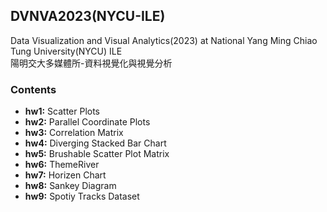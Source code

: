## DVNVA2023(NYCU-ILE)
Data Visualization and Visual Analytics(2023) at National Yang Ming Chiao Tung University(NYCU) ILE<br>
陽明交大多媒體所-資料視覺化與視覺分析<br>

### Contents
* **hw1:** Scatter Plots
* **hw2:** Parallel Coordinate Plots
* **hw3:** Correlation Matrix
* **hw4:** Diverging Stacked Bar Chart
* **hw5:** Brushable Scatter Plot Matrix
* **hw6:** ThemeRiver
* **hw7:** Horizen Chart
* **hw8:** Sankey Diagram
* **hw9:** Spotiy Tracks Dataset
